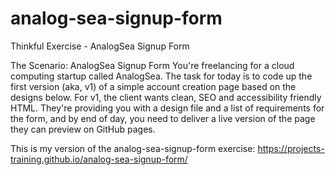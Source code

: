 # analog-sea-signup-form
Thinkful Exercise - AnalogSea Signup Form

The Scenario: AnalogSea Signup Form
You're freelancing for a cloud computing startup called AnalogSea. The task for today is to code up the first version (aka, v1) of a simple account creation page based on the designs below. For v1, the client wants clean, SEO and accessibility friendly HTML. They're providing you with a design file and a list of requirements for the form, and by end of day, you need to deliver a live version of the page they can preview on GitHub pages.

This is my version of the analog-sea-signup-form exercise: https://projects-training.github.io/analog-sea-signup-form/
